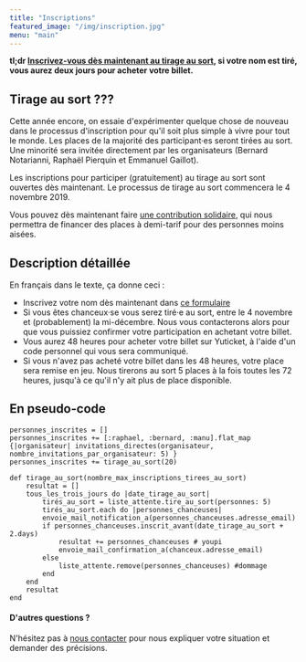 ```yaml
---
title: "Inscriptions"
featured_image: "/img/inscription.jpg"
menu: "main"
---
```


**tl;dr [Inscrivez-vous dès maintenant au tirage au
sort](https://framaforms.org/participer-au-tirage-au-sort-aof-2020-hiver-1571860404),
si votre nom est tiré, vous aurez deux jours pour acheter votre billet.**

## Tirage au sort ???

Cette année encore, on essaie d'expérimenter quelque chose de nouveau dans le
processus d'inscription pour qu'il soit plus simple à vivre pour tout le monde.
Les places de la majorité des participant·es seront tirées au sort. Une
minorité sera invitée directement par les organisateurs (Bernard Notarianni,
Raphaël Pierquin et Emmanuel Gaillot).

Les inscriptions pour participer (gratuitement) au tirage au sort sont ouvertes
dès maintenant. Le processus de tirage au sort commencera le 4 novembre 2019.

Vous pouvez dès maintenant faire [une contribution solidaire](/billetterie),
qui nous permettra de financer des places à demi-tarif pour des personnes moins
aisées.

## Description détaillée

En français dans le texte, ça donne ceci :

- Inscrivez votre nom dès maintenant dans [ce
  formulaire](https://framaforms.org/participer-au-tirage-au-sort-aof-2020-hiver-1571860404)
- Si vous êtes chanceux·se vous serez tiré·e au sort, entre le 4 novembre
  et (probablement) la mi-décembre. Nous vous contacterons alors pour que
  vous puissiez confirmer votre participation en achetant votre billet.
- Vous aurez 48 heures pour acheter votre billet sur Yuticket, à l'aide
  d'un code personnel qui vous sera communiqué.
- Si vous n'avez pas acheté votre billet dans les 48 heures, votre place
  sera remise en jeu. Nous tirerons au sort 5 places à la fois toutes les
  72 heures, jusqu'à ce qu'il n'y ait plus de place disponible.


## En pseudo-code

```
personnes_inscrites = []
personnes_inscrites += [:raphael, :bernard, :manu].flat_map {|organisateur| invitations_directes(organisateur, nombre_invitations_par_organisateur: 5) }
personnes_inscrites += tirage_au_sort(20)

def tirage_au_sort(nombre_max_inscriptions_tirees_au_sort)
    resultat = []
    tous_les_trois_jours do |date_tirage_au_sort|
        tirés_au_sort = liste_attente.tire_au_sort(personnes: 5)
        tirés_au_sort.each do |personnes_chanceuses|
        envoie_mail_notification_a(personnes_chanceuses.adresse_email)
        if personnes_chanceuses.inscrit_avant(date_tirage_au_sort + 2.days)
            resultat += personnes_chanceuses # youpi
            envoie_mail_confirmation_a(chanceux.adresse_email)
        else
            liste_attente.remove(personnes_chanceuses) #dommage
        end
    end
    resultat
end
```

#### D'autres questions ?

N'hésitez pas à [nous contacter](staff-at-agileopenfrance-point-com) pour nous
expliquer votre situation et demander des précisions.
